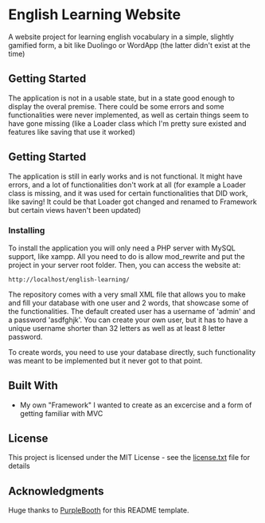 # English Learning Website

A website project for learning english vocabulary in a simple, slightly gamified form, a bit like Duolingo or WordApp (the latter didn't exist at the time)

## Getting Started

The application is not in a usable state, but in a state good enough to display the overal premise. There could be some errors and some functionalities were never implemented, as well as certain things seem to have gone missing (like a Loader class which I'm pretty sure existed and features like saving that use it worked)

## Getting Started

The application is still in early works and is not functional. It might have errors, and a lot of functionalities don't work at all (for example a Loader class is missing, and it was used for certain functionalities that DID work, like saving! It could be that Loader got changed and renamed to Framework but certain views haven't been updated)

### Installing

To install the application you will only need a PHP server with MySQL support, like xampp. All you need to do is allow mod_rewrite and put the project in your server root folder. Then, you can access the website at:

```
http://localhost/english-learning/
```

The repository comes with a very small XML file that allows you to make and fill your database with one user and 2 words, that showcase some of the functionalities. The default created user has a username of 'admin' and a password 'asdfghjk'. You can create your own user, but it has to have a unique username shorter than 32 letters as well as at least 8 letter password.

To create words, you need to use your database directly, such functionality was meant to be implemented but it never got to that point.

## Built With

* My own "Framework" I wanted to create as an excercise and a form of getting familiar with MVC

## License

This project is licensed under the MIT License - see the [license.txt](license.txt) file for details

## Acknowledgments

Huge thanks to [PurpleBooth](https://gist.github.com/PurpleBooth/109311bb0361f32d87a2) for this README template.
